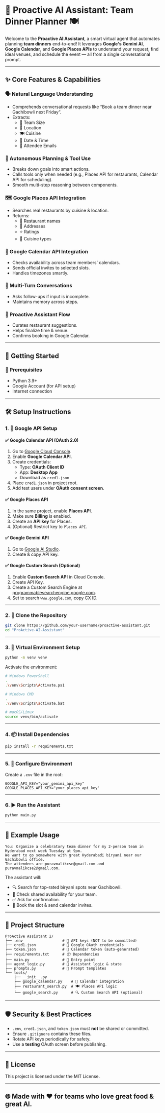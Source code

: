 # 🌟 Proactive AI Assistant: Team Dinner Planner 🍽️

Welcome to the **Proactive AI Assistant**, a smart virtual agent that automates planning **team dinners** end-to-end! It leverages **Google's Gemini AI**, **Google Calendar**, and **Google Places APIs** to understand your request, find ideal venues, and schedule the event — all from a single conversational prompt.

---

## ✨ Core Features & Capabilities

### 🗣️ Natural Language Understanding
- Comprehends conversational requests like “Book a team dinner near Gachibowli next Friday”.
- Extracts:
  - 👫 Team Size
  - 📍 Location
  - 🍽️ Cuisine
  - 📆 Date & Time
  - 📧 Attendee Emails

### 🧠 Autonomous Planning & Tool Use
- Breaks down goals into smart actions.
- Calls tools only when needed (e.g., Places API for restaurants, Calendar API for scheduling).
- Smooth multi-step reasoning between components.

### 🗺️ Google Places API Integration
- Searches real restaurants by cuisine & location.
- Returns:
  - 🏢 Restaurant names
  - 📍 Addresses
  - ⭐ Ratings
  - 🍱 Cuisine types

### 📅 Google Calendar API Integration
- Checks availability across team members’ calendars.
- Sends official invites to selected slots.
- Handles timezones smartly.

### 💬 Multi-Turn Conversations
- Asks follow-ups if input is incomplete.
- Maintains memory across steps.

### 🤖 Proactive Assistant Flow
- Curates restaurant suggestions.
- Helps finalize time & venue.
- Confirms booking in Google Calendar.

---

## 🚀 Getting Started

### 🔧 Prerequisites
- Python 3.9+
- Google Account (for API setup)
- Internet connection

---

## 🛠️ Setup Instructions

### 1. 🔐 Google API Setup

#### ✅ Google Calendar API (OAuth 2.0)
1. Go to [Google Cloud Console](https://console.cloud.google.com/).
2. Enable **Google Calendar API**.
3. Create credentials:
   - Type: **OAuth Client ID**
   - App: **Desktop App**
   - Download as `cred1.json`
4. Place `cred1.json` in project root.
5. Add test users under **OAuth consent screen**.

#### ✅ Google Places API
1. In the same project, enable **Places API**.
2. Make sure **Billing** is enabled.
3. Create an **API key** for Places.
4. (Optional) Restrict key to `Places API`.

#### ✅ Google Gemini API
1. Go to [Google AI Studio](https://makersuite.google.com/app).
2. Create & copy API key.

#### ✅ Google Custom Search (Optional)
1. Enable **Custom Search API** in Cloud Console.
2. Create API Key.
3. Create a Custom Search Engine at [programmablesearchengine.google.com](https://programmablesearchengine.google.com/).
4. Set to search `www.google.com`, copy CX ID.

---

### 2. 📁 Clone the Repository

```bash
git clone https://github.com/your-username/proactive-assistant.git
cd "ProActive-AI-Assistant"
```

---

### 3. 🧪 Virtual Environment Setup

```bash
python -m venv venv
```

Activate the environment:

```bash
# Windows PowerShell
.
.\venv\Scripts\Activate.ps1

# Windows CMD
.
.\venv\Scripts\activate.bat

# macOS/Linux
source venv/bin/activate
```

---

### 4. 📦 Install Dependencies

```bash
pip install -r requirements.txt
```

---

### 5. 🔐 Configure Environment

Create a `.env` file in the root:

```env
GOOGLE_API_KEY="your_gemini_api_key"
GOOGLE_PLACES_API_KEY="your_places_api_key"
```

---

### 6. ▶️ Run the Assistant

```bash
python main.py
```

---

## 💬 Example Usage

```plaintext
You: Organize a celebratory team dinner for my 2-person team in Hyderabad next week Tuesday at 9pm.
We want to go somewhere with great Hyderabadi biryani near our Gachibowli office.
The attendees are puravmalikcse@gmail.com and puravmalikcse2@gmail.com.
```

The assistant will:
- 🔍 Search for top-rated biryani spots near Gachibowli.
- 📅 Check shared availability for your team.
- ✅ Ask for confirmation.
- 📧 Book the slot & send calendar invites.

---

## 📂 Project Structure

```
ProActive Assistant 2/
├── .env                  # 🔐 API keys (NOT to be committed)
├── cred1.json            # 🔐 Google OAuth credentials
├── token.json            # 🔐 Calendar token (auto-generated)
├── requirements.txt      # 📦 Dependencies
├── main.py               # 🚀 Entry point
├── agent_logic.py        # 🧠 Assistant logic & state
├── prompts.py            # 💬 Prompt templates
└── tools/
    ├── __init__.py
    ├── google_calendar.py    # 📅 Calendar integration
    ├── restaurant_search.py  # 🍽️ Places API logic
    └── google_search.py      # 🔍 Custom Search API (optional)
```

---

## 🛡️ Security & Best Practices

- `.env`, `cred1.json`, and `token.json` must **not** be shared or committed.
- Ensure `.gitignore` contains these files.
- Rotate API keys periodically for safety.
- Use a **testing** OAuth screen before publishing.

---

## 📜 License

This project is licensed under the MIT License.

---

## 🌐 Made with ❤️ for teams who love great food & great AI.

